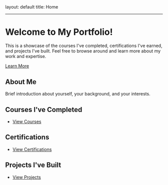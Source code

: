 ## <!-- filepath: /c:/Vijay/Tech/myProjects/vijaydixit.github.io/index.md -->

layout: default
title: Home

---

<div class="hero">
    <div class="container">
        <h1>Welcome to My Portfolio!</h1>
        <p>This is a showcase of the courses I've completed, certifications I've earned, and projects I've built. Feel free to browse around and learn more about my work and expertise.</p>
        <a href="#about" class="btn">Learn More</a>
    </div>
</div>

<section id="about" class="section">
    <div class="container">
        <h2>About Me</h2>
        <p>Brief introduction about yourself, your background, and your interests.</p>
    </div>
</section>

<section id="courses" class="section">
    <div class="container">
        <h2>Courses I've Completed</h2>
        <ul>
            <li><a href="/courses">View Courses</a></li>
        </ul>
    </div>
</section>

<section id="certifications" class="section">
    <div class="container">
        <h2>Certifications</h2>
        <ul>
            <li><a href="/certifications">View Certifications</a></li>
        </ul>
    </div>
</section>

<section id="projects" class="section">
    <div class="container">
        <h2>Projects I've Built</h2>
        <ul>
            <li><a href="/projects">View Projects</a></li>
        </ul>
    </div>
</section>
